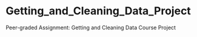 # Getting_and_Cleaning_Data_Project
Peer-graded Assignment: Getting and Cleaning Data Course Project
